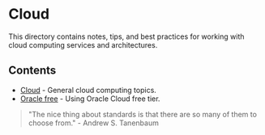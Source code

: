 # Cloud

This directory contains notes, tips, and best practices for working with cloud computing services and architectures.

## Contents

-   [Cloud](cloud.md) - General cloud computing topics.
- [Oracle free](oracle_free_tier.md) - Using Oracle Cloud free tier.

> "The nice thing about standards is that there are so many of them to choose from." - Andrew S. Tanenbaum
> 